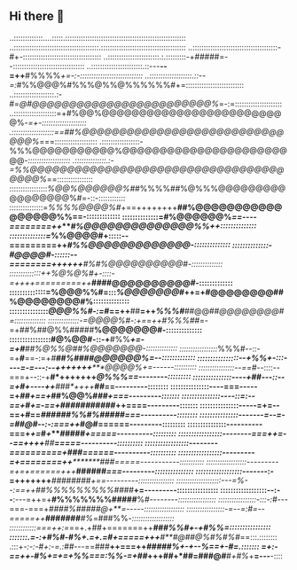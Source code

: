 ## Hi there 👋

..:::::::::::::....:::::.::::::::::::::::::::::::::::::::::::::::::::::::::::::
..::::::::::::::::::::::::::::::::::::::.::::::::::::::::::::::::::::::::::::::
..::::::::::::::::::::::::::::::::::::::-#+-:::::::::::::::::::::::::::::::::::
..:::::::::::::::::::::::.:.:::::::::-+#####=--::::::::::::::::::::::::::::::::
..:::::::::::::::::::::::.::---**--=++**#%%%%*+=-:-::::::::::::::::::::::::::::
..:::::::::::::::::::.::--=:*#%%@@@%#%%%@%%@%%%%%%#+=::::::::::::::::::::::::::
..::::::::::::::::::.:-#=*@#@@@@@@@@@@@@@@@@@@@@@@@@%*=-:=:::::::::::::::::::::
..:::::::::::::::::::=+#%@@%@@@@@@@@@@@@@@@@@@@@@@@@@%*-=+-::::::::::::::::::::
.:::::::::::::::::::==##%@@@@@@@@@@@@@@@@@@@@@@@@@@@@@@%*===:::::::::::::::::::
.:::::::::::::::::-%%%@@@@@@@@@@@%@@@@@@@@@@@@@@@@@@@@@@@@*-:::::::::::::::::::
.::::::::::::::.:-=%%@@@@@@@@@@@@@@@@@@@@@@@@@@@@@@@@@@@@@@%*==::::::::::::::::
:::::::::::::::::*%@@%@@@@@@%#*#%%%%##%@%%%@@@@@@@@@@@@@@@@@%#=-::-::::::::::::
:::::::::::::::=*%%%%@@@@%#*+==++++++++**##%@@@@@@@@@@@@@@@@@%%==-:::::::::::::
::::::::::::::=#%@@@@@@%*==----========++****#%@@@@@@@@@@@@@@%%++::::::::::::::
::::::::::::::=*%%@@@@#+:::::--=========++*****#%%@@@@@@@@@@@@@*-::::::::::::::
::::::::::::::-*#@@@@#*-::::::--========++++++***#%#%@@@@@@@@@@#-::::::::::::::
::::::::::::::++%@%@%#+-::::-=++++=========++*****####@@@@@@@@@@#-:::::::::::::
::::::::::::::=%@@@%%#=:::*%@@@@@@@#*++=+#@@@@@@@@#**#%@@@@@@@@#%::::::::::::::
:::::::::::::::*@@@%%#-:=#*==++**##**=++*%%%#***##@@#*#@@@@@@@@#=::::::::::::::
::::::::::::::-=@@@@%#-:+==++#%%%##*=-=+##%##@%%#####**%@@@@@@@#-::::::::::::::
::::::::::::::::#@%@@#-::-+**#%%***+=-=+#**##%@%%@##***%@@@@@@@*-::::::::::::::
:::::::::::::::::*%%%#--::-=+**#**==-:=+*#**##%###*****#@@@@@@%=--:::::::::::::
::::::::::::::::--+%%+-:::----=-=---:--+*****++++++*****@@@@%+=------::::::::::
::::::::::::::::--==#*--::::--===+--::-+**#*+++++++*****@%%%==--------:::::::::
:::::::::::::::----+##---::--=+*#+----++***###*++++*****##**==---------::::::::
:::::::::::::::----===-----=+*##+==+*##%@@%#*##************+===---------:::::::
:::::::::::::::----::=:--==+*#*+=-==+######*#####********++====---------:::::::
:::::::::::::::-----=+=--==+*#*==*######%%#%#####*********===----------::::::::
:::::::::::::::-------=--=-=*##@#--:-:===++*#@#********======---------:::::::::
:::::::::::::::----------===+*+=*#*+****#*####********+=====----------:::::::::
:::::::::::::::::--------===++=--==++++***##**********=====----------::::::::::
:::::::::::::::::--------==========+*************###*======----------::::::::::
:::::::::::::::::---------=+========++**********###*=====-----------:::::::::::
::::::::::::::::::---------=+=+======+++*****######*===---------:::::::::::::::
::::::::::::::::::------*-:-=+++++++******#######*#+==---------::::::::::::::::
::::::::::::::::::::---=%--:==++**##%%%%%%%%%####***+=---------::::::::::::::::
::::::::::::::::::--:--**:---=++=+**#%%%%%%%#####**%*#--------:::::::::::::::::
:::::::::::::::::-:::-:*#---===-===+*####%#####****@+**=-----::::::::::::::::::
:::::::::::::::::-=*--=:#*=--=====++***#######***#%*=###%%*-:::::::::::::::::::
::::::::::::===++:=*==+.+##+=======++**********###%%*#*+*-+#%%=::::::::::::::::
:::::::.=-:+#**%#-#%+.=+.=#**+=====+++**********#**#@##@%*#%#*%#*==:::.::::::::
.:::+*-:-:-#+:-=.:##---*==###**++===++***********#####*%+-+*--*%==+-*#=.:::::::
=+:-==+*+-#%*+=+=+%%===:%%-=+##***+++********##+*##=###@#**#*+#%*+**=---**-::::

<!--
**danielgros/danielgros** is a ✨ _special_ ✨ repository because its `README.md` (this file) appears on your GitHub profile.

Here are some ideas to get you started:

- 🔭 I’m currently working on ...
- 🌱 I’m currently learning ...
- 👯 I’m looking to collaborate on ...
- 🤔 I’m looking for help with ...
- 💬 Ask me about ...
- 📫 How to reach me: ...
- 😄 Pronouns: ...
- ⚡ Fun fact: ...
-->
